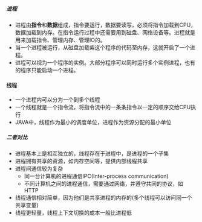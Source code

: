 ##### 进程
* 进程由**指令**和**数据**组成，指令要运行，数据要读写，必须将指令加载到CPU，数据加载到内存。在指令运行过程中还需要用到磁盘、网络设备等。进程就是用来加载指令、管理内存、管理IO的。
* 当一个进程被运行，从磁盘加载紫这个程序的代码至内存，这就开启了一个进程。
* 进程可以视为一个程序的实例。大部分程序可以同时运行多个实例进程，也有的程序只能启动一个进程。

#### 线程
* 一个进程内可以分为一个到多个线程
* 一个线程就是一个指令流，将指令流中的一条条指令以一定的顺序交给CPU执行
* JAVA中，线程作为最小的调度单位，进程作为资源分配的最小单位

##### 二者对比
* 进程基本上是相互独立的，线程存在于进程中，是进程的一个子集
* 进程拥有共享的资源，如内存空间等，提供内部线程共享
* 进程间通信较为复杂
    * 同一台计算机的进程通信IPC(Inter-process communication)
    * 不同计算机之间的进程通信，需要通过网络，并遵守共同的协议，如HTTP
* 线程通信相对简单，因为他们是共享进程的内存的(多个线程可以访问同一个共享变量)
* 线程更轻量，线程上下文切换的成本一般比进程低

